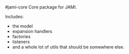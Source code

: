 #jami-core
Core package for JAMI. 

Includes:

 - the model
 - expansion handlers
 - factories
 - listeners
 - and a whole lot of utils that should be somewhere else.

